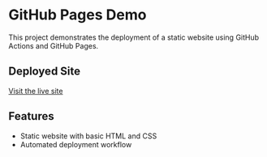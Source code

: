 # GitHub Pages Demo

This project demonstrates the deployment of a static website using GitHub Actions and GitHub Pages.

## Deployed Site
[Visit the live site](https://minahilsiddiqui.github.io/gh-pages-demo/)

## Features
- Static website with basic HTML and CSS
- Automated deployment workflow
